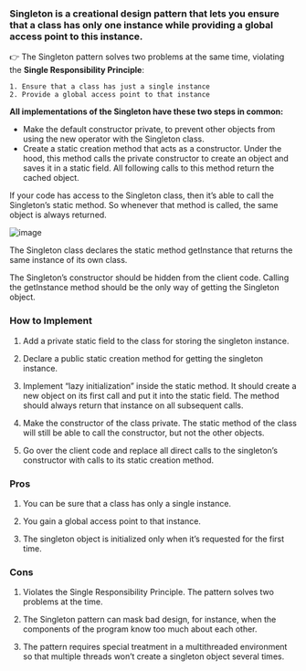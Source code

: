 ### Singleton is a creational design pattern that lets you ensure that a class has only one instance while providing a global access point to this instance.

👉 The Singleton pattern solves two problems at the same time, violating the **Single Responsibility Principle**:

    1. Ensure that a class has just a single instance
    2. Provide a global access point to that instance


**All implementations of the Singleton have these two steps in common:**

- Make the default constructor private, to prevent other objects from using the new operator with the Singleton class.
- Create a static creation method that acts as a constructor. Under the hood, this method calls the private constructor to create an object and saves it in a static field. All following calls to this method return the cached object.

If your code has access to the Singleton class, then it’s able to call the Singleton’s static method. So whenever that method is called, the same object is always returned.

![image](https://github.com/Lokesh598/Low-Level-Design/assets/63910828/15108e44-7078-4fe7-b945-a754b2f42805)


The Singleton class declares the static method getInstance that returns the same instance of its own class.

The Singleton’s constructor should be hidden from the client code. Calling the getInstance method should be the only way of getting the Singleton object.


### How to Implement
1. Add a private static field to the class for storing the singleton instance.

2. Declare a public static creation method for getting the singleton instance.

3. Implement “lazy initialization” inside the static method. It should create a new object on its first call and put it into the static field. The method should always return that instance on all subsequent calls.

4. Make the constructor of the class private. The static method of the class will still be able to call the constructor, but not the other objects.

5. Go over the client code and replace all direct calls to the singleton’s constructor with calls to its static creation method.

### Pros
1. You can be sure that a class has only a single instance.

2. You gain a global access point to that instance.
   
3. The singleton object is initialized only when it’s requested for the first time.

### Cons
1. Violates the Single Responsibility Principle. The pattern solves two problems at the time.
 
2. The Singleton pattern can mask bad design, for instance, when the components of the program know too much about each other.
 
3. The pattern requires special treatment in a multithreaded environment so that multiple threads won’t create a singleton object several times.
